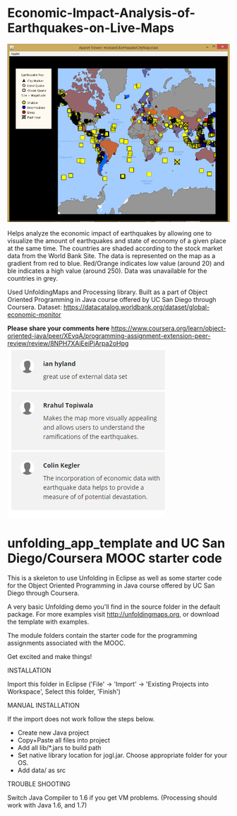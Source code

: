 # Economic-Impact-Analysis-of-Earthquakes-on-Live-Maps
![Image of sample map](img/EQcityMap.jpg)

Helps analyze the economic impact of earthquakes by allowing one to visualize the amount of earthquakes and state of economy of a given place at the same time.
The countries are shaded according to the stock market data from the World Bank Site. The data is represented on the map as a gradient from red to blue. 
Red/Orange indicates low value (around 20) and ble indicates a high value (around 250). Data was unavailable for the countries in grey.

Used UnfoldingMaps and Processing library. Built as a part of Object Oriented Programming in Java course offered by UC San Diego through Coursera.
Dataset: https://datacatalog.worldbank.org/dataset/global-economic-monitor

**Please share your comments here**
https://www.coursera.org/learn/object-oriented-java/peer/XEvqA/programming-assignment-extension-peer-review/review/8NPH7XAiEeiPjArpa2oHpg
![Image of feedback](img/Feedback.jpg)

unfolding_app_template and UC San Diego/Coursera MOOC starter code
==================================================================

This is a skeleton to use Unfolding in Eclipse as well as some starter
code for the Object Oriented Programming in Java course offered by 
UC San Diego through Coursera.

A very basic Unfolding demo you'll find in the source folder in the default package. 
For more examples visit http://unfoldingmaps.org, or download the template with
examples.

The module folders contain the starter code for the programming assignments
associated with the MOOC.

Get excited and make things!


INSTALLATION

Import this folder in Eclipse ('File' -> 'Import' -> 'Existing Projects into
Workspace', Select this folder, 'Finish')


MANUAL INSTALLATION

If the import does not work follow the steps below.

- Create new Java project
- Copy+Paste all files into project
- Add all lib/*.jars to build path
- Set native library location for jogl.jar. Choose appropriate folder for your OS.
- Add data/ as src


TROUBLE SHOOTING

Switch Java Compiler to 1.6 if you get VM problems. (Processing should work with Java 1.6, and 1.7)




